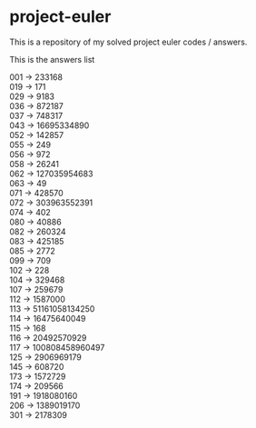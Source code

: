 # project-euler

This is a repository of my solved project euler codes / answers.

This is the answers list

001 -> 233168     
019 -> 171   
029 -> 9183    
036 -> 872187        
037 -> 748317   
043 -> 16695334890  
052 -> 142857   
055 -> 249   
056 -> 972    
058 -> 26241  
062 -> 127035954683   
063 -> 49  
071 -> 428570  
072 -> 303963552391   
074 -> 402   
080 -> 40886   
082 -> 260324   
083 -> 425185    
085 -> 2772  
099 -> 709   
102 -> 228   
104 -> 329468   
107 -> 259679  
112 -> 1587000   
113 -> 51161058134250   
114 -> 16475640049   
115 -> 168  
116 -> 20492570929    
117 -> 100808458960497  
125 -> 2906969179    
145 -> 608720     
173 -> 1572729    
174 -> 209566  
191 -> 1918080160   
206 -> 1389019170   
301 -> 2178309    

